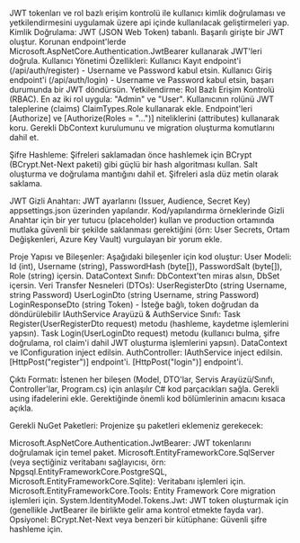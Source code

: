 JWT tokenları ve rol bazlı erişim kontrolü ile kullanıcı kimlik doğrulaması ve yetkilendirmesini uygulamak üzere api içinde kullanılacak geliştirmeleri yap.
Kimlik Doğrulama: JWT (JSON Web Token) tabanlı.
Başarılı girişte bir JWT oluştur.
Korunan endpoint'lerde Microsoft.AspNetCore.Authentication.JwtBearer kullanarak JWT'leri doğrula.
Kullanıcı Yönetimi Özellikleri:
Kullanıcı Kayıt endpoint'i (/api/auth/register) - Username ve Password kabul etsin.
Kullanıcı Giriş endpoint'i (/api/auth/login) - Username ve Password kabul etsin, başarı durumunda bir JWT döndürsün.
Yetkilendirme: Rol Bazlı Erişim Kontrolü (RBAC).
En az iki rol uygula: "Admin" ve "User".
Kullanıcının rolünü JWT taleplerine (claims) ClaimTypes.Role kullanarak ekle.
Endpoint'leri [Authorize] ve [Authorize(Roles = "...")] niteliklerini (attributes) kullanarak koru.
Gerekli DbContext kurulumunu ve migration oluşturma komutlarını dahil et.

Şifre Hashleme: Şifreleri saklamadan önce hashlemek için BCrypt (BCrypt.Net-Next paketi) gibi güçlü bir hash algoritması kullan. Salt oluşturma ve doğrulama mantığını dahil et. Şifreleri asla düz metin olarak saklama.

JWT Gizli Anahtarı: JWT ayarlarını (Issuer, Audience, Secret Key) appsettings.json üzerinden yapılandır. Kod/yapılandırma örneklerinde Gizli Anahtar için bir yer tutucu (placeholder) kullan ve production ortamında mutlaka güvenli bir şekilde saklanması gerektiğini (örn: User Secrets, Ortam Değişkenleri, Azure Key Vault) vurgulayan bir yorum ekle.

Proje Yapısı ve Bileşenler: Aşağıdaki bileşenler için kod oluştur:
User Modeli: Id (int), Username (string), PasswordHash (byte[]), PasswordSalt (byte[]), Role (string) içersin.
DataContext Sınıfı: DbContext'ten miras alsın, DbSet<User> içersin.
Veri Transfer Nesneleri (DTOs):
UserRegisterDto (string Username, string Password)
UserLoginDto (string Username, string Password)
LoginResponseDto (string Token) - İsteğe bağlı, token doğrudan da döndürülebilir
IAuthService Arayüzü & AuthService Sınıfı:
Task<User> Register(UserRegisterDto request) metodu (hashleme, kaydetme işlemlerini yapsın).
Task<string> Login(UserLoginDto request) metodu (kullanıcı bulma, şifre doğrulama, rol claim'i dahil JWT oluşturma işlemlerini yapsın).
DataContext ve IConfiguration inject edilsin.
AuthController:
IAuthService inject edilsin.
[HttpPost("register")] endpoint'i.
[HttpPost("login")] endpoint'i.

Çıktı Formatı: İstenen her bileşen (Model, DTO'lar, Servis Arayüzü/Sınıfı, Controller'lar, Program.cs) için anlaşılır C# kod parçacıkları sağla. Gerekli using ifadelerini ekle. Gerektiğinde önemli kod bölümlerinin amacını kısaca açıkla.

Gerekli NuGet Paketleri: Projenize şu paketleri eklemeniz gerekecek:

Microsoft.AspNetCore.Authentication.JwtBearer: JWT tokenlarını doğrulamak için temel paket.
Microsoft.EntityFrameworkCore.SqlServer (veya seçtiğiniz veritabanı sağlayıcısı, örn: Npgsql.EntityFrameworkCore.PostgreSQL, Microsoft.EntityFrameworkCore.Sqlite): Veritabanı işlemleri için.
Microsoft.EntityFrameworkCore.Tools: Entity Framework Core migration işlemleri için.
System.IdentityModel.Tokens.Jwt: JWT token oluşturmak için (genellikle JwtBearer ile birlikte gelir ama kontrol etmekte fayda var).
Opsiyonel: BCrypt.Net-Next veya benzeri bir kütüphane: Güvenli şifre hashleme için.

